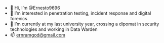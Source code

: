 - 👋 Hi, I’m @Ernesto9696
- 👀 I’m interested in penetration testing, incident response and digital forenics
- 🌱 I’m currently at my last university year, crossing a dipomat in security technologies and working in Data Warden
- 📫 ernramgod@gmail.com

<!---
Ernesto9696/Ernesto9696 is a ✨ special ✨ repository because its `README.md` (this file) appears on your GitHub profile.
You can click the Preview link to take a look at your changes.
--->
